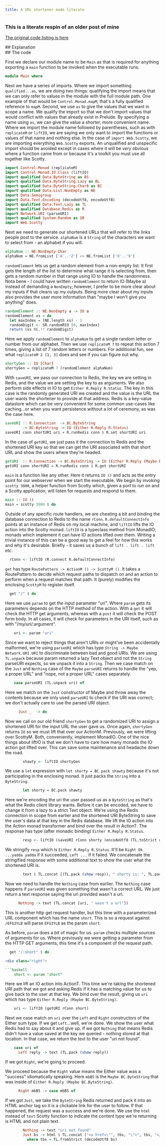 ```yaml
---
title: A URL shortener made literate
---
```


### This is a literate respin of an older post of mine

<a href="//posts/2014-08-22-url-shortener-in-haskell.html">The original code listing is here</a>

<div class="left">
## Explanation
</div>

<div class="right">
## The code
</div>

<div class="pair">

<div class="left">

First we declare our module name to be `Main` as that is required for anything exporting a `main` function to be invoked when the executable runs.

</div>

<div class="right">

```haskell
module Main where
```

</div>

</div>


<div class="pair">

<div class="left">

Next we have a series of imports. Where we import something `qualified...as`, we are doing two things: qualifying the import means that we can only refer to values in the module with the full module path. One example of that would be `Control.Monad.mapM`, that's a fully qualified reference to `mapM`. Second, we use `as` to give the values that we want in scope a name. We qualify the import so that we don't import values that would conflict with values that already exist in Prelude. By specifying a name using `as`, we can give the value a shorter, more convenient name. Where we import the module name followed by parentheses, such as with `replicateM` or `liftIO`, we are saying we only want to import the functions or values of that name and nothing else. In the case of `import Web.Scotty`, we are importing everything `Web.Scotty` exports. An unqualified and unspecific import should be avoided except in cases where it will be *very* obvious where a function came from or because it's a toolkit you must use all together like Scotty.

</div>

<div class="right">

```haskell
import Control.Monad (replicateM)
import Control.Monad.IO.Class (liftIO)
import qualified Data.ByteString as BS
import qualified Data.ByteString.Lazy as BL
import qualified Data.ByteString.Char8 as BC
import qualified Data.List.NonEmpty as NE
import Data.Semigroup
import Data.Text.Encoding (decodeUtf8, encodeUtf8)
import qualified Data.Text.Lazy as TL
import qualified Database.Redis as R
import Network.URI (parseURI)
import qualified System.Random as SR
import Web.Scotty
```

</div>

</div>


<div class="pair">

<div class="left">

Next we need to generate our shortened URLs that will refer to the links people post to the service. `alphaNum` is a `String` of the characters we want to select from - an alphabet if you will.

</div>

<div class="right">

```haskell
alphaNum :: NE.NonEmpty Char
alphaNum = NE.fromList ['A'..'Z'] <> NE.fromList ['0'..'9']
```

</div>

</div>


<div class="pair">

<div class="left">

`randomElement` lets us get a random element from a non-empty list. It first gets the length of the list to determine what range it is selecting from, then gets a random number in that range using IO to handle the randomness. Nota bene - I could have written `randomElement` to return IO (Maybe a) instead of demanding a `NonEmpty`; however, I prefer to be more clear about my inputs if that cleans up my outputs. Being more clear about my inputs also provides the user more information than "maybe I won't give you anything" does.

</div>


<div class="right">

```haskell
randomElement :: NE.NonEmpty a -> IO a
randomElement xs = do
  let maxIndex = (NE.length xs) - 1
  randomDigit <- SR.randomRIO (0, maxIndex)
  return (xs NE.!! randomDigit)
```

</div>

</div>


<div class="pair">

<div class="left">

Here we apply `randomElement` to `alphaNum` to get a single random letter or number from our alphabet. Then we use `replicateM 7` to repeat this action 7 times, giving a list of 7 random letters or numbers. For additional fun, see what `replicateM 2 [1, 3]` does and see if you can figure out why.

</div>

<div class="right">

```haskell
shortyGen :: IO [Char]
shortyGen = replicateM 7 (randomElement alphaNum)
```

</div>

</div>


<div class="pair">

<div class="left">

With `saveURI`, we pass our connection to Redis, the key we are setting in Redis, and the value we are setting the key to as arguments. We also perform side effects in IO to get `Either R.Reply R.Status`. The key in this case is the randomly generated URI we created and the value is the URL the user wants the shortener to provide at that address. Redis is a key-value datastore which can be very convenient for some common use-cases like caching...or when you want persistence without a lot of ceremony, as was the case here.

</div>

<div class="right">

```haskell
saveURI :: R.Connection  -> BC.ByteString
        -> BC.ByteString -> IO (Either R.Reply R.Status)
saveURI conn shortURI uri = R.runRedis conn $ R.set shortURI uri
```

</div>

</div>


<div class="pair">

<div class="left">

In the case of `getURI`, we just pass it the connection to Redis and the shortened URI key so that we can get the URI associated with that short URL and show the users where they're headed.

</div>

<div class="right">

```haskell
getURI  :: R.Connection -> BC.ByteString -> IO (Either R.Reply (Maybe BC.ByteString))
getURI conn shortURI = R.runRedis conn $ R.get shortURI
```

</div>

</div>


<div class="pair">

<div class="left">

`main` is a function like any other. Here it returns `IO ()` and acts as the entry point for our webserver when we start the executable. We begin by invoking `scotty 3000`, a helper function from Scotty which, given a port to run on and a Scotty application, will listen for requests and respond to them.

</div>

<div class="right">

```haskell
main :: IO ()
main = scotty 3000 $ do
```

</div>

</div>


<div class="pair">

<div class="left">

Outside of any specific route handlers, we are cheating a bit and binding the database connection to Redis to the name `rConn`. `R.defaultConnectInfo` points at an instance of Redis on my local machine, and `liftIO` lifts the IO action into the Scotty monad. `liftIO` is a typeclass method from MonadIO; monads which implement it can have IO actions lifted over them. Writing a trivial instance of this can be a good way to get a feel for how this works and why it's desirable. Briefly - it saves us a bunch of `lift . lift . lift` etc.

</div>

<div class="right">

```haskell
  rConn <- liftIO (R.connect R.defaultConnectInfo)
```
</div>

</div>


<div class="pair">

<div class="left">

`get` has type `RoutePattern -> ActionM () -> ScottyM ()`. It takes a RoutePattern to decide which request paths to dispatch on and an action to perform when a request matches that path. It (purely) modifies the enclosing `ScottyM` to register itself.

</div>

<div class="right">

```haskell
  get "/" $ do
```

</div>

</div>

<div class="pair">

<div class="left">

Here we use `param` to get the input parameter "uri". Where `param` gets its parameters depends on the HTTP method of the action. With a `get` it will check the HTTP get arguments, whereas with a `post` it will check the POST form body. In all cases, it will check for parameters in the URI itself, such as with "/my/uri/:argument".

</div>

<div class="right">

```haskell
    uri <- param "uri"
```

</div>

</div>

<div class="pair">

<div class="left">

Since we want to reject things that aren't URIs or might've been accidentally malformed, we're using `parseURI` which has type `String -> Maybe Network.URI.URI` to discriminate between bad and good URIs. We are using `TL.unpack` because param returned a lazy Text object and not the `String` parseURI expects, so we unpack it into a `String`. Then we case match on the `Just` and `Nothing` case of the `Maybe` `parseURI` returns to handle the "yep, a proper URL" and "nope, not a proper URL" cases separately.

</div>

<div class="right">

```haskell
    case parseURI (TL.unpack uri) of
```

</div>

</div>

<div class="pair">

<div class="left">

Here we match on the `Just` constructor of Maybe and throw away the contents because we only used `parseURI` to check if the URI was correct; we don't actually care to use the parsed URI object.

</div>

<div class="right">

```haskell
      Just _  -> do
```

</div>

</div>

<div class="pair">

<div class="left">

Now we call on our old friend `shortyGen` to get a randomized URI to assign a shortened URI for the input URL the user gave us. Once again, `shortyGen` returns `IO` so we must lift that over our ActionM. Previously, we were lifting over ScottyM. Both, conveniently, implement MonadIO. One of the nice things about liftIO is that we don't have to care how many monads the IO action got lifted over. This can save some maintenance and headache down the road.

</div>

<div class="right">

```haskell
        shawty <- liftIO shortyGen
```

</div>

</div>

<div class="pair">

<div class="left">

We use a `let` expression with `let shorty = BC.pack shawty` because it's not participating in the enclosing monad. It just packs the `String` into a `ByteString`.

</div>

<div class="right">

```haskell
        let shorty = BC.pack shawty
```

</div>

</div>

<div class="pair">

<div class="left">

Here we're encoding the uri the user passed us as a `ByteString` as that's what the Redis client library wants. Before it can be encoded, we have to change it from a lazy to a strict Text object. We're using the Redis connection in scope from earlier and the shortened URI ByteString to save the user's data at that key in the Redis database. We lift the IO action into the Action monad transformer and bind over the result in ActionT. The response has type (after monadic binding) `Either R.Reply R.Status`.

</div>

<div class="right">

```haskell
        resp <- liftIO (saveURI rConn shorty (encodeUtf8 (TL.toStrict uri)))
```

</div>

</div>

<div class="pair">

<div class="left">

We stringify `resp` which is `Either R.Reply R.Status`. It'll be `Right Ok ...yadda yadda` if it succeeded, `Left ...` if it failed. We concatenate the stringified response with some additional text to show the user what the shortened URI is.

</div>

<div class="right">

```haskell
        text $ TL.concat [(TL.pack (show resp)), " shorty is: ", TL.pack shawty]
```

</div>

</div>

<div class="pair">

<div class="left">

Now we need to handle the `Nothing` case from earlier. The `Nothing` case happens if `parseURI` was given something that wasn't a correct URL. We just return a text response saying the uri provided wasn't a url.

</div>

<div class="right">

```haskell
      Nothing -> text (TL.concat [uri, " wasn't a url"])
```

</div>

</div>

<div class="pair">

<div class="left">

This is another http get request handler, but this time with a parameterized URL component which has the name `short`. This is so a request against `/EFG3YLB` will parse `EFG3YLB` as the param `short`.

</div>
</div>

<div class="pair">

<div class="left">

As before, `param` does a bit of magic for us. `param` checks multiple sources of arguments for us. Where previously we were getting a parameter from the HTTP GET arguments, this time it's a component of the request path.

</div>

<div class="right">

```haskell
  get "/:short" $ do

<div class="right">

```haskell
    short <- param "short"
```

</div>

</div>

<div class="pair">

<div class="left">

Here we lift an IO action into ActionT. This time we're taking the shortened URI
path that we got and asking Redis if it has a matching value for us to give back to
the user at that key. We bind over the result, giving us `uri` which has type
`Either R.Reply (Maybe BC.ByteString)`.

</div>

<div class="right">

```haskell
    uri <- liftIO (getURI rConn short)
```

</div>

</div>

<div class="pair">

<div class="left">

Next we case match on `uri` over the `Left` and `Right` constructors of the Either
sum type. If we get `Left`...well, we're done. We show the user what Redis had to say
about it and give up. If we got `Nothing` that means Redis didn't have
a value saved at the key we queried - nothing stored at that location. In that case,
we return the text to the user "uri not found".

</div>

<div class="right">

```haskell
    case uri of
      Left reply -> text (TL.pack (show reply))
```

</div>


<div class="pair">

<div class="left">

If we got `Right`, we're going to proceed.

We proceed because the `Right` value means the Either value was a "success" idiomatically speaking. Here `mbBS` is the `Maybe BC.ByteString` that was inside of `Either R.Reply (Maybe BC.ByteString)`.

</div>

<div class="right">

```haskell
      Right mbBS -> case mbBS of
```

</div>


<div class="pair">

<div class="left">

If we got `Just`, we take the `ByteString` Redis returned and pack it into an HTML
anchor tag so it is a clickable link for the user to follow. If that happened, the
request was a success and we're done. We use the `html` instead of `text` Scotty
function to indicate the content type we're returning is HTML and not plain text.

</div>

<div class="right">

```haskell
        Nothing -> text "uri not found"
        Just bs -> html $ TL.concat ["<a href=\"", tbs, "\">", tbs, "</a>"]
          where tbs = TL.fromStrict (decodeUtf8 bs)
```

</div>

</div>
